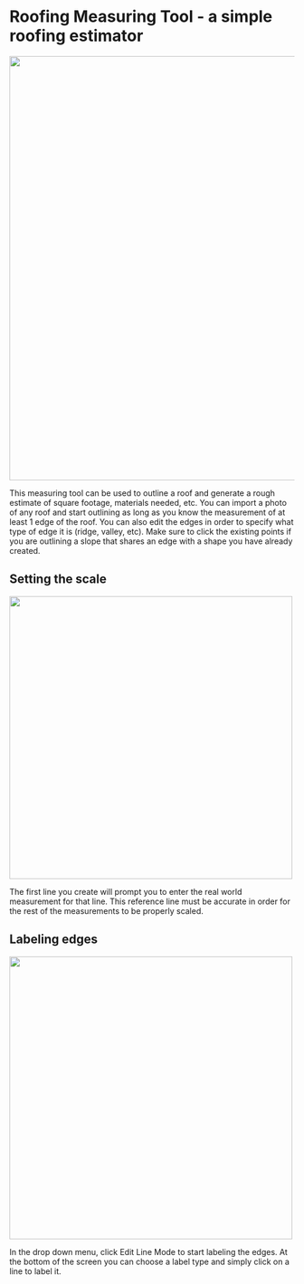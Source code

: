 # Roofing Measuring Tool - a simple roofing estimator
<img src="https://github.com/juanjssanchez/measuringtool/assets/47364524/8bb774b1-b27b-4028-8ef5-3dac9669ca2d" width="750">

This measuring tool can be used to outline a roof and generate a rough estimate of square footage, materials needed, etc. You can import a photo of any roof and start outlining as long as you know the measurement of at least 1 edge of the roof. You can also edit the edges in order to specify what type of edge it is (ridge, valley, etc). Make sure to click the existing points if you are outlining a slope that shares an edge with a shape you have already created.

## Setting the scale
<img src="https://github.com/juanjssanchez/measuringtool/assets/47364524/8fd2418e-39be-44ac-8183-4b695e2fb9c1" width="500">

The first line you create will prompt you to enter the real world measurement for that line. This reference line must be accurate in order for the rest of the measurements to be properly scaled.

## Labeling edges
<img src="https://github.com/juanjssanchez/measuringtool/assets/47364524/ca385c34-d67d-4300-bed9-24080a706ca9" width="500">

In the drop down menu, click Edit Line Mode to start labeling the edges. At the bottom of the screen you can choose a label type and simply click on a line to label it.

